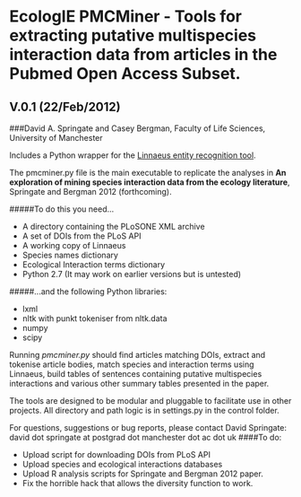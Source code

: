﻿EcologIE PMCMiner  - Tools for extracting putative multispecies interaction data from articles in the Pubmed Open Access Subset.
================================================================================================================================
V.0.1 (22/Feb/2012)
------------------

###David A. Springate and Casey Bergman, Faculty of Life Sciences, University of Manchester

Includes a Python wrapper for the [Linnaeus entity recognition tool](http://linnaeus.sourceforge.net/).

The pmcminer.py file is the main executable to replicate the analyses in **An exploration of mining species interaction data from the ecology literature**, Springate and Bergman 2012 (forthcoming).

#####To do this you need...
- A directory containing the PLoSONE XML archive
- A set of DOIs from the PLoS API
- A working copy of Linnaeus
- Species names dictionary
- Ecological Interaction terms dictionary 
- Python 2.7 (It may work on earlier versions but is untested)

#####...and the following Python libraries:
- lxml
- nltk with punkt tokeniser from nltk.data
- numpy
- scipy
 
 Running *pmcminer.py*  should find articles matching DOIs,  extract and tokenise article bodies,  match species and interaction terms using Linnaeus, build tables of sentences containing putative multispecies interactions and various other summary tables presented in the paper.

The tools are designed to be modular and pluggable to facilitate use in other projects. 
All directory and path logic is in settings.py in the control folder.


For questions, suggestions or bug reports, please contact David Springate:
david dot springate at postgrad dot manchester dot ac dot uk
####To do:
* Upload script for downloading DOIs from PLoS API
* Upload species and ecological interactions databases
* Upload R analysis scripts for Springate and Bergman 2012 paper.
* Fix the horrible hack that allows the diversity function to work.
